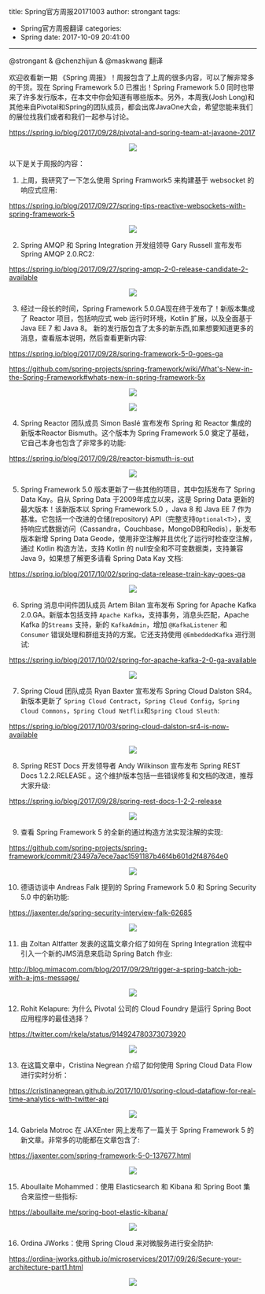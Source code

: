 title: Spring官方周报20171003
author: strongant
tags:
  - Spring官方周报翻译
categories:
  - Spring
date: 2017-10-09 20:41:00
---
@strongant & @chenzhijun & @maskwang 翻译

欢迎收看新一期 《Spring 周报》！周报包含了上周的很多内容，可以了解非常多的干货。现在 Spring Framework 5.0 已推出！Spring Framework 5.0 同时也带来了许多发行版本，在本文中你会知道有哪些版本。另外，本周我(Josh Long)和其他来自Pivotal和Spring的团队成员，都会出席JavaOne大会，希望您能来我们的展位找我们或者和我们一起参与讨论。

https://spring.io/blog/2017/09/28/pivotal-and-spring-team-at-javaone-2017

<p align="center">
<img src="https://ws3.sinaimg.cn/large/006tNc79gy1fkc00pqg10j305k05kq3e.jpg"/>
</p>

以下是关于周报的内容：

1. 上周，我研究了一下怎么使用 Spring Framwork5 来构建基于 websocket 的响应式应用:

https://spring.io/blog/2017/09/27/spring-tips-reactive-websockets-with-spring-framework-5

<p align="center">
<img src="https://ws4.sinaimg.cn/large/006tNc79gy1fkc0herzdzj305k05k74s.jpg"/>
</p>

2. Spring AMQP 和 Spring Integration 开发组领导 Gary Russell 宣布发布 Spring AMQP 2.0.RC2:

https://spring.io/blog/2017/09/27/spring-amqp-2-0-release-candidate-2-available

<p align="center">
<img src="https://ws3.sinaimg.cn/large/006tNc79gy1fkc0jn30a3j305k05kjrw.jpg"/>
</p>

3. 经过一段长的时间，Spring Framework 5.0.GA现在终于发布了！新版本集成了 Reactor 项目，包括响应式 web 运行时环境，Kotlin 扩展，以及全面基于 Java EE 7 和 Java 8。
新的发行版包含了太多的新东西,如果想要知道更多的消息，查看版本说明，然后查看更新内容:

https://spring.io/blog/2017/09/28/spring-framework-5-0-goes-ga

https://github.com/spring-projects/spring-framework/wiki/What's-New-in-the-Spring-Framework#whats-new-in-spring-framework-5x

<p align="center">
<img src="https://ws3.sinaimg.cn/large/006tNc79gy1fkc0o5oof9j305k05kjru.jpg"/>
</p>

<p align="center">
<img src="https://ws2.sinaimg.cn/large/006tNc79gy1fkc0ou0r54j305k05kq3i.jpg"/>
</p>


4. Spring Reactor 团队成员 Simon Baslé 宣布发布 Spring 和 Reactor 集成的新版本Reactor Bismuth。这个版本为 Spring Framework 5.0 奠定了基础，它自己本身也包含了非常多的功能:

https://spring.io/blog/2017/09/28/reactor-bismuth-is-out

<p align="center">
<img src="https://ws4.sinaimg.cn/large/006tNc79gy1fkc0qrajmyj305k05kmxn.jpg"/>
</p>

5. Spring Framework 5.0 版本更新了一些其他的项目，其中包括发布了 Spring Data Kay。自从 Spring Data 于2009年成立以来，这是 Spring Data 更新的最大版本！该新版本以 Spring Framework 5.0 ，Java 8 和 Java EE 7 作为基准。它包括一个改进的仓储(repository) API（完整支持`Optional<T>`），支持响应式数据访问（Cassandra，Couchbase，MongoDB和Redis），新发布版本新增 Spring Data Geode，使用非空注解并且优化了运行时检查空注解，通过 Kotlin 构造方法，支持 Kotlin 的 null安全和不可变数据类，支持兼容 Java 9，如果想了解更多请看 Spring Data Kay 文档:

https://spring.io/blog/2017/10/02/spring-data-release-train-kay-goes-ga

<p align="center">
<img src="https://ws4.sinaimg.cn/large/006tNc79gy1fkc0vydg97j305k05kjrv.jpg"/>
</p>

6. Spring 消息中间件团队成员 Artem Bilan 宣布发布 Spring for Apache Kafka 2.0.GA。新版本包括支持 `Apache Kafka`，支持事务，消息头匹配，Apache Kafka 的`Streams` 支持，新的 `KafkaAdmin`，增加 `@KafkaListener` 和 `Consumer` 错误处理和群组支持的方案。它还支持使用 `@EmbeddedKafka` 进行测试:

https://spring.io/blog/2017/10/02/spring-for-apache-kafka-2-0-ga-available

<p align="center">
<img src="https://ws2.sinaimg.cn/large/006tNc79gy1fkc0xqsg4fj305k05kt96.jpg"/>
</p>

7. Spring Cloud 团队成员 Ryan Baxter 宣布发布 Spring Cloud Dalston SR4。新版本更新了 `Spring Cloud Contract`，`Spring Cloud Config`，`Spring Cloud Commons`，`Spring Cloud Netflix`和`Spring Cloud Sleuth`:

https://spring.io/blog/2017/10/03/spring-cloud-dalston-sr4-is-now-available

<p align="center">
<img src="https://ws2.sinaimg.cn/large/006tNc79gy1fkc0z0ocylj305k05kwez.jpg"/>
</p>

8. Spring REST Docs 开发领导者 Andy Wilkinson 宣布发布 Spring REST Docs 1.2.2.RELEASE 。这个维护版本包括一些错误修复和文档的改进，推荐大家升级:

https://spring.io/blog/2017/09/28/spring-rest-docs-1-2-2-release

<p align="center">
<img src="https://ws3.sinaimg.cn/large/006tNc79gy1fkc0zzayaoj305k05kmxn.jpg"/>
</p>

9. 查看 Spring Framework 5 的全新的通过构造方法实现注解的实现:

https://github.com/spring-projects/spring-framework/commit/23497a7ece7aac1591187b46f4b601d2f48764e0

<p align="center">
<img src="https://ws3.sinaimg.cn/large/006tNc79gy1fkc10ykgvnj305k05k0t8.jpg"/>
</p>

10. 德语访谈中 Andreas Falk 提到的 Spring Framework 5.0 和 Spring Security 5.0 中的新功能:

https://jaxenter.de/spring-security-interview-falk-62685

<p align="center">
<img src="https://ws2.sinaimg.cn/large/006tNc79gy1fkc12codw3j305k05k0t7.jpg"/>
</p>

11. 由 Zoltan Altfatter 发表的这篇文章介绍了如何在 Spring Integration 流程中引入一个新的JMS消息来启动 Spring Batch 作业:

http://blog.mimacom.com/blog/2017/09/29/trigger-a-spring-batch-job-with-a-jms-message/

<p align="center">
<img src="https://ws2.sinaimg.cn/large/006tNc79gy1fkc13cs9r1j305k05kq3g.jpg"/>
</p>

12. Rohit Kelapure: 为什么 Pivotal 公司的 Cloud Foundry 是运行 Spring Boot 应用程序的最佳选择？

https://twitter.com/rkela/status/914924780373073920

<p align="center">
<img src="https://ws3.sinaimg.cn/large/006tNc79gy1fkc146vnlvj305k05kaah.jpg"/>
</p>

13. 在这篇文章中，Cristina Negrean 介绍了如何使用 Spring Cloud Data Flow 进行实时分析：

https://cristinanegrean.github.io/2017/10/01/spring-cloud-dataflow-for-real-time-analytics-with-twitter-api

<p align="center">
<img src="https://ws2.sinaimg.cn/large/006tNc79gy1fkc157vcrij305k05kgm6.jpg"/>
</p>

14. Gabriela Motroc 在 JAXEnter 网上发布了一篇关于 Spring Framework 5 的新文章。非常多的功能都在文章包含了:

https://jaxenter.com/spring-framework-5-0-137677.html

<p align="center">
<img src="https://ws1.sinaimg.cn/large/006tNc79gy1fkc16p331kj305k05kwew.jpg"/>
</p>

15. Aboullaite Mohammed：使用 Elasticsearch 和 Kibana 和 Spring Boot 集合来监控一些指标:

https://aboullaite.me/spring-boot-elastic-kibana/

<p align="center">
<img src="https://ws3.sinaimg.cn/large/006tNc79gy1fkc17rvltdj305k05kmxl.jpg"/>
</p>

16. Ordina JWorks：使用 Spring Cloud 来对微服务进行安全防护:

https://ordina-jworks.github.io/microservices/2017/09/26/Secure-your-architecture-part1.html

<p align="center">
<img src="https://ws3.sinaimg.cn/large/006tNc79gy1fkc18inbctj305k05kaak.jpg"/>
</p>
